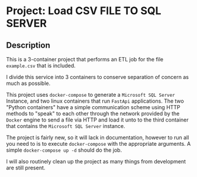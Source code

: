 # Project: Load CSV FILE TO SQL SERVER

## Description
This is a 3-container project that performs an ETL job for the file `example.csv` that is included.

I divide this service into 3 containers to conserve separation of concern as much as possible. 

This project uses `docker-compose` to generate a `Microsoft SQL Server` Instance, and two linux containers that run `FastApi` applications. The two "Python containers" have a simple communication scheme using HTTP methods to 
"speak" to each other through the network provided by the `Docker` engine to send a file via HTTP and load it 
unto to the third container that contains the `Microsoft SQL Server` instance.

The project is fairly new, so it will lack in documentation, however to run all you need to is to execute `docker-compose` with the appropriate arguments. A simple `docker-compose up -d` should do the job.

I will also routinely clean up the project as many things from development are still present.